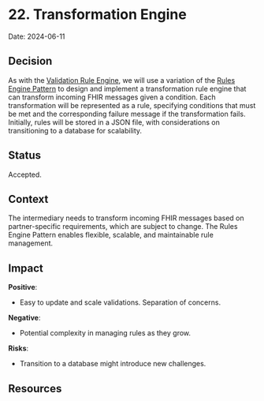 # 22. Transformation Engine

Date: 2024-06-11

## Decision

As with the [Validation Rule Engine](https://github.com/CDCgov/trusted-intermediary/blob/f11891504f5303657cfe1b5c61a515013265f239/adr/021-validation-engine.md), we will use a variation of the [Rules Engine Pattern](https://deviq.com/design-patterns/rules-engine-pattern) to design and implement a transformation rule engine that can transform incoming FHIR messages given a condition. Each transformation will be represented as a rule, specifying conditions that must be met and the corresponding failure message if the transformation fails. Initially, rules will be stored in a JSON file, with considerations on transitioning to a database for scalability.


## Status

Accepted.

## Context

The intermediary needs to transform incoming FHIR messages based on partner-specific requirements, which are subject to change. The Rules Engine Pattern enables flexible, scalable, and maintainable rule management.

## Impact
**Positive**:
- Easy to update and scale validations. Separation of concerns.

**Negative**:
- Potential complexity in managing rules as they grow.

**Risks**:
- Transition to a database might introduce new challenges.

## Resources
